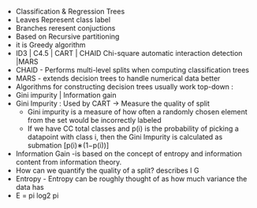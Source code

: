 * Classification & Regression Trees
* Leaves Represent class label
* Branches reresent conjuctions
* Based on Recursive partitioning
* it is Greedy algorithm
* ID3 | C4.5 | CART | CHAID Chi-square automatic interaction detection |MARS
* CHAID - Performs multi-level splits when computing classification trees
* MARS - extends decision trees to handle numerical data better
* Algorithms for constructing decision trees usually work top-down : 
* Gini impurity | Information gain
* Gini Impurity : Used by CART  -> Measure the quality of split
   * Gini impurity is a measure of how often a randomly chosen element from the set would be incorrectly labeled 
   * If we have CC total classes and p(i) is the probability of picking a datapoint with class i, 
     then the Gini Impurity is calculated as submation [p(i)∗(1−p(i))]
* Information Gain -is based on the concept of entropy and information content from information theory.
* How can we quantify the quality of a split? describes I G
* Entropy -  Entropy can be roughly thought of as how much variance the data has
* E = pi log2 pi
